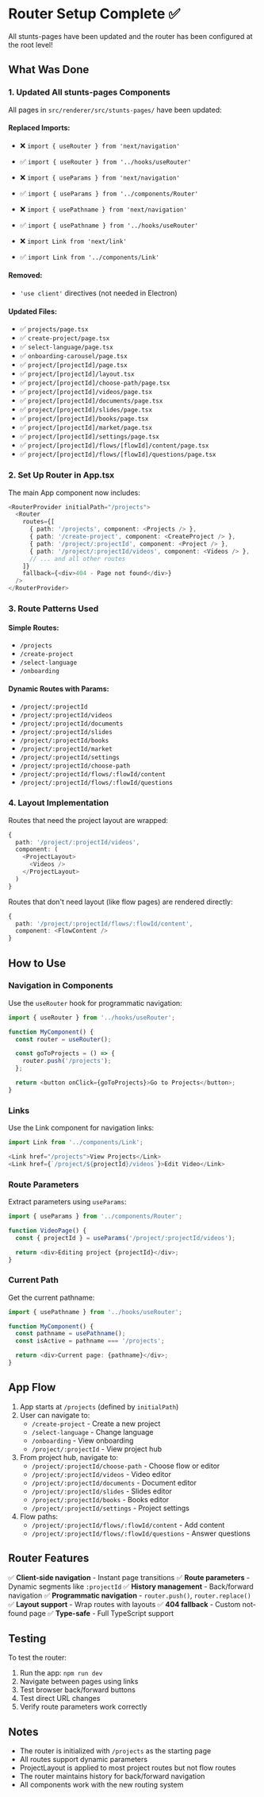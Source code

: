 # Router Setup Complete ✅

All stunts-pages have been updated and the router has been configured at the root level!

## What Was Done

### 1. Updated All stunts-pages Components

All pages in `src/renderer/src/stunts-pages/` have been updated:

#### Replaced Imports:
- ❌ `import { useRouter } from 'next/navigation'`
- ✅ `import { useRouter } from '../hooks/useRouter'`

- ❌ `import { useParams } from 'next/navigation'`
- ✅ `import { useParams } from '../components/Router'`

- ❌ `import { usePathname } from 'next/navigation'`
- ✅ `import { usePathname } from '../hooks/useRouter'`

- ❌ `import Link from 'next/link'`
- ✅ `import Link from '../components/Link'`

#### Removed:
- `'use client'` directives (not needed in Electron)

#### Updated Files:
- ✅ `projects/page.tsx`
- ✅ `create-project/page.tsx`
- ✅ `select-language/page.tsx`
- ✅ `onboarding-carousel/page.tsx`
- ✅ `project/[projectId]/page.tsx`
- ✅ `project/[projectId]/layout.tsx`
- ✅ `project/[projectId]/choose-path/page.tsx`
- ✅ `project/[projectId]/videos/page.tsx`
- ✅ `project/[projectId]/documents/page.tsx`
- ✅ `project/[projectId]/slides/page.tsx`
- ✅ `project/[projectId]/books/page.tsx`
- ✅ `project/[projectId]/market/page.tsx`
- ✅ `project/[projectId]/settings/page.tsx`
- ✅ `project/[projectId]/flows/[flowId]/content/page.tsx`
- ✅ `project/[projectId]/flows/[flowId]/questions/page.tsx`

### 2. Set Up Router in App.tsx

The main App component now includes:

```typescript
<RouterProvider initialPath="/projects">
  <Router
    routes={[
      { path: '/projects', component: <Projects /> },
      { path: '/create-project', component: <CreateProject /> },
      { path: '/project/:projectId', component: <Project /> },
      { path: '/project/:projectId/videos', component: <Videos /> },
      // ... and all other routes
    ]}
    fallback={<div>404 - Page not found</div>}
  />
</RouterProvider>
```

### 3. Route Patterns Used

#### Simple Routes:
- `/projects`
- `/create-project`
- `/select-language`
- `/onboarding`

#### Dynamic Routes with Params:
- `/project/:projectId`
- `/project/:projectId/videos`
- `/project/:projectId/documents`
- `/project/:projectId/slides`
- `/project/:projectId/books`
- `/project/:projectId/market`
- `/project/:projectId/settings`
- `/project/:projectId/choose-path`
- `/project/:projectId/flows/:flowId/content`
- `/project/:projectId/flows/:flowId/questions`

### 4. Layout Implementation

Routes that need the project layout are wrapped:

```typescript
{
  path: '/project/:projectId/videos',
  component: (
    <ProjectLayout>
      <Videos />
    </ProjectLayout>
  )
}
```

Routes that don't need layout (like flow pages) are rendered directly:

```typescript
{
  path: '/project/:projectId/flows/:flowId/content',
  component: <FlowContent />
}
```

## How to Use

### Navigation in Components

Use the `useRouter` hook for programmatic navigation:

```typescript
import { useRouter } from '../hooks/useRouter';

function MyComponent() {
  const router = useRouter();

  const goToProjects = () => {
    router.push('/projects');
  };

  return <button onClick={goToProjects}>Go to Projects</button>;
}
```

### Links

Use the Link component for navigation links:

```typescript
import Link from '../components/Link';

<Link href="/projects">View Projects</Link>
<Link href={`/project/${projectId}/videos`}>Edit Video</Link>
```

### Route Parameters

Extract parameters using `useParams`:

```typescript
import { useParams } from '../components/Router';

function VideoPage() {
  const { projectId } = useParams('/project/:projectId/videos');

  return <div>Editing project {projectId}</div>;
}
```

### Current Path

Get the current pathname:

```typescript
import { usePathname } from '../hooks/useRouter';

function MyComponent() {
  const pathname = usePathname();
  const isActive = pathname === '/projects';

  return <div>Current page: {pathname}</div>;
}
```

## App Flow

1. App starts at `/projects` (defined by `initialPath`)
2. User can navigate to:
   - `/create-project` - Create a new project
   - `/select-language` - Change language
   - `/onboarding` - View onboarding
   - `/project/:projectId` - View project hub
3. From project hub, navigate to:
   - `/project/:projectId/choose-path` - Choose flow or editor
   - `/project/:projectId/videos` - Video editor
   - `/project/:projectId/documents` - Document editor
   - `/project/:projectId/slides` - Slides editor
   - `/project/:projectId/books` - Books editor
   - `/project/:projectId/settings` - Project settings
4. Flow paths:
   - `/project/:projectId/flows/:flowId/content` - Add content
   - `/project/:projectId/flows/:flowId/questions` - Answer questions

## Router Features

✅ **Client-side navigation** - Instant page transitions
✅ **Route parameters** - Dynamic segments like `:projectId`
✅ **History management** - Back/forward navigation
✅ **Programmatic navigation** - `router.push()`, `router.replace()`
✅ **Layout support** - Wrap routes with layouts
✅ **404 fallback** - Custom not-found page
✅ **Type-safe** - Full TypeScript support

## Testing

To test the router:

1. Run the app: `npm run dev`
2. Navigate between pages using links
3. Test browser back/forward buttons
4. Test direct URL changes
5. Verify route parameters work correctly

## Notes

- The router is initialized with `/projects` as the starting page
- All routes support dynamic parameters
- ProjectLayout is applied to most project routes but not flow routes
- The router maintains history for back/forward navigation
- All components work with the new routing system
